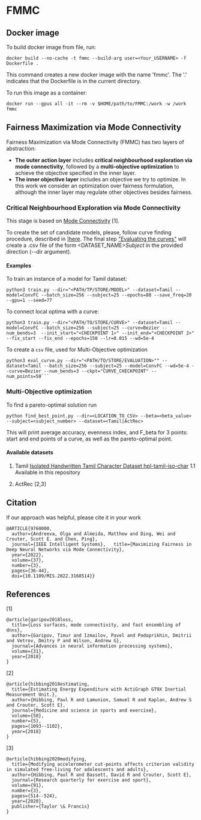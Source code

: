 # FMMC

## Docker image

To build docker image from file, run:

```
docker build --no-cache -t fmmc --build-arg user=<Your_USERNAME> -f Dockerfile .
```

This command creates a new docker image with the name 'fmmc'. The '.' indicates that the Dockerfile is in the current directory.

To run this image as a container:
```
docker run --gpus all -it --rm -v $HOME/path/to/FMMC:/work -w /work fmmc
```

## Fairness Maximization via Mode Connectivity

Fairness Maximization via Mode Connectivity (FMMC) has two layers of abstraction: 

- **The outer action layer** includes **critical neighbourhood exploration via mode connectivity**, followed by a **multi-objective optimization** to achieve the objective specified in the inner layer. 
- **The inner objective layer** includes an objective we try to optimize. In this work we consider an optimization over fairness formulation, although the inner layer may regulate other objectives besides fairness. 

### Critical Neighbourhood Exploration via Mode Connectivity

This stage is based on [Mode Connectivity](https://github.com/timgaripov/dnn-mode-connectivity) [1].

To create the set of candidate models, please, follow curve finding procedure, described in ][here](https://github.com/timgaripov/dnn-mode-connectivity#curve-finding). The final step ["Evaluating the curves"]("https://github.com/timgaripov/dnn-mode-connectivity#evaluating-the-curves") will create a .csv file of the form <DATASET_NAME>_Subject_<NUMBER> in the provided direction (--dir argument).
 
#### Examples
To train an instance of a model for Tamil dataset:<br>
  
  ```
  python3 train.py --dir="<PATH/TP/STORE/MODEL>" --dataset=Tamil --model=ConvFC --batch_size=256 --subject=25 --epochs=80 --save_freq=20  --gpu=1 --seed=77
  ```
  
To connect local optima with a curve: <br>
  ``` 
  python3 train.py --dir="<PATH/TO/STORE/CURVE>" --dataset=Tamil --model=ConvFC --batch_size=256 --subject=25 --curve=Bezier --num_bends=3  --init_start="<CHECKPOINT 1>" --init_end="<CHECKPOINT 2>" --fix_start --fix_end --epochs=150 --lr=0.015 --wd=5e-4 
  ```

To create a `csv` file, used for Multi-Objective optimization <br>
  
  ```
  python3 eval_curve.py --dir="<PATH/TO/STORE/EVALUATION>"" --dataset=Tamil --batch_size=256 --subject=25 --model=ConvFC --wd=5e-4 --curve=Bezier --num_bends=3 --ckpt="CURVE_CHECKPOINT" --num_points=50```
  ```

### Multi-Objective optimization

To find a pareto-optimal solution run <br>
```
python find_best_point.py --dir=<LOCATION_TO_CSV> --beta=<beta_value> --subject=<subject_number> --dataset=<Tamil|ActRec> 
```

This will print average accuracy, evenness index, and F_beta for 3 points: start and end points of a curve, as well as the pareto-optimal point.

#### Available datasets

1. Tamil [Isolated Handwritten Tamil Character Dataset hpl-tamil-iso-char](http://shiftleft.com/mirrors/www.hpl.hp.com/india/research/penhw-resources/tamil-iso-char.html)
  1.1 Available in this repository

2. ActRec [2,3]
  
## Citation
  
If our approach was helpful, please cite it in your work
  
  ```
  @ARTICLE{9760000,  
    author={Andreeva, Olga and Almeida, Matthew and Ding, Wei and Crouter, Scott E. and Chen, Ping},  
    journal={IEEE Intelligent Systems},   title={Maximizing Fairness in Deep Neural Networks via Mode Connectivity},   
    year={2022},  
    volume={37},  
    number={3},  
    pages={36-44},  
    doi={10.1109/MIS.2022.3168514}}
  ```

## References
[1]
```
@article{garipov2018loss,
  title={Loss surfaces, mode connectivity, and fast ensembling of dnns},
  author={Garipov, Timur and Izmailov, Pavel and Podoprikhin, Dmitrii and Vetrov, Dmitry P and Wilson, Andrew G},
  journal={Advances in neural information processing systems},
  volume={31},
  year={2018}
}

```
[2]
```
@article{hibbing2018estimating,
  title={Estimating Energy Expenditure with ActiGraph GT9X Inertial Measurement Unit.},
  author={Hibbing, Paul R and Lamunion, Samuel R and Kaplan, Andrew S and Crouter, Scott E},
  journal={Medicine and science in sports and exercise},
  volume={50},
  number={5},
  pages={1093--1102},
  year={2018}
}
```
[3]
```
@article{hibbing2020modifying,
  title={Modifying accelerometer cut-points affects criterion validity in simulated free-living for adolescents and adults},
  author={Hibbing, Paul R and Bassett, David R and Crouter, Scott E},
  journal={Research quarterly for exercise and sport},
  volume={91},
  number={3},
  pages={514--524},
  year={2020},
  publisher={Taylor \& Francis}
}
```

